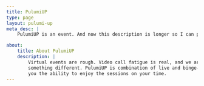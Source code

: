 ```yaml
---
title: PulumiUP
type: page
layout: pulumi-up
meta_desc: |
    PulumiUP is an event. And now this description is longer so I can pass the linter.

about:
    title: About PulumiUP
    description: |
        Virtual events are rough. Video call fatigue is real, and we are excited to bring you
        something different. PulumiUP is combination of live and binge-able content, giving
        you the ability to enjoy the sessions on your time.
---
```

